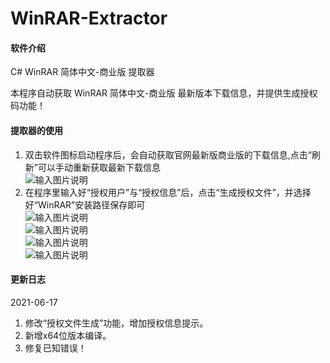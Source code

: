 ﻿# WinRAR-Extractor

#### 软件介绍
C# WinRAR 简体中文-商业版 提取器

本程序自动获取 WinRAR 简体中文-商业版 最新版本下载信息，并提供生成授权码功能！

#### 提取器的使用

1.  双击软件图标启动程序后，会自动获取官网最新版商业版的下载信息,点击“刷新”可以手动重新获取最新下载信息<br />
![输入图片说明](https://images.gitee.com/uploads/images/2021/0617/032955_422224a5_1232593.png "001.png")<br />
2.  在程序里输入好“授权用户”与“授权信息”后，点击“生成授权文件”，并选择好“WinRAR”安装路径保存即可<br />
![输入图片说明](https://images.gitee.com/uploads/images/2021/0617/033010_93db8788_1232593.png "002.png")<br />
![输入图片说明](https://images.gitee.com/uploads/images/2021/0617/033023_6d15a355_1232593.png "003.png")<br />
![输入图片说明](https://images.gitee.com/uploads/images/2021/0617/033032_255a23ad_1232593.png "004.png")<br />
![输入图片说明](https://images.gitee.com/uploads/images/2021/0617/033042_6a8cf9f2_1232593.png "005.png")

#### 更新日志

2021-06-17
1.  修改“授权文件生成”功能，增加授权信息提示。
2.  新增x64位版本编译。
3.  修复已知错误！